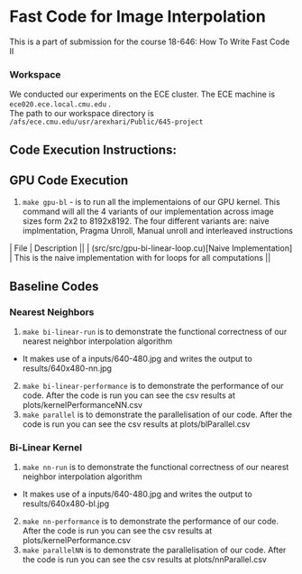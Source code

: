 # Fast Code for Image Interpolation
This is a part of submission for the course 18-646: How To Write Fast Code II

### Workspace
We conducted our experiments on the ECE cluster. The ECE machine is `ece020.ece.local.cmu.edu` . <br>
The path to our workspace directory is `/afs/ece.cmu.edu/usr/arexhari/Public/645-project` 

## Code Execution Instructions:
## GPU Code Execution
1. `make gpu-bl` - is to run all the implementaions of our GPU kernel. This command will all the 4 variants of our implementation across image sizes form 2x2 to 8192x8192. The four different variants are: naive implmentation, Pragma Unroll, Manual unroll and interleaved instructions

| File | Description ||
| (src/src/gpu-bi-linear-loop.cu)[Naive Implementation] | This is the naive implementation with for loops for all computations ||

## Baseline Codes
### Nearest Neighbors
1. `make bi-linear-run` is to demonstrate the functional correctness of our nearest neighbor interpolation algorithm
  - It makes use of a inputs/640-480.jpg and writes the output to results/640x480-nn.jpg
2. `make bi-linear-performance` is to demonstrate the performance of our code. After the code is run you can see the csv results at plots/kernelPerformanceNN.csv
3. `make parallel` is to demonstrate the parallelisation of our code. After the code is run you can see the csv results at plots/blParallel.csv

### Bi-Linear Kernel
1. `make nn-run` is to demonstrate the functional correctness of our nearest neighbor interpolation algorithm
  - It makes use of a inputs/640-480.jpg and writes the output to results/640x480-bl.jpg
2. `make nn-performance` is to demonstrate the performance of our code. After the code is run you can see the csv results at plots/kernelPerformance.csv
3. `make parallelNN` is to demonstrate the parallelisation of our code. After the code is run you can see the csv results at plots/nnParallel.csv

